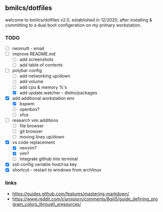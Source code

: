 ## bmilcs/dotfiles

welcome to bmilcs/dotfiles v2.0, established in 12/2020, after installing & committing to a dual boot configeration on my primary workstation. 

### TODO

- [ ] neomutt - email
- [ ] improve README.md
    - [ ] add screenshots
    - [ ] add table of contents
- [ ] polybar config
    - [ ] add networking up/down
    - [ ] add volume
    - [ ] add cpu & memory %'s
    - [x] add update watcher - distro/packages
- [x] add additional workstation env
    - [x] bspwm
    - [ ] openbox?
    - [ ] xfce
- [ ] research vim additions
    - [ ] file browser
    - [ ] git browser
    - [ ] moving lines up/down 
- [x] vs code replacement
    - [x] neovim?
    - [x] vim?
    - [ ] integrate github into terminal
- [x] ssh config variable host/rsa key
- [x] shortcut - restart to windows from archlinux

### links

- https://guides.github.com/features/mastering-markdown/ 
- https://www.reddit.com/r/unixporn/comments/8giij5/guide_defining_program_colors_through_xresources/

